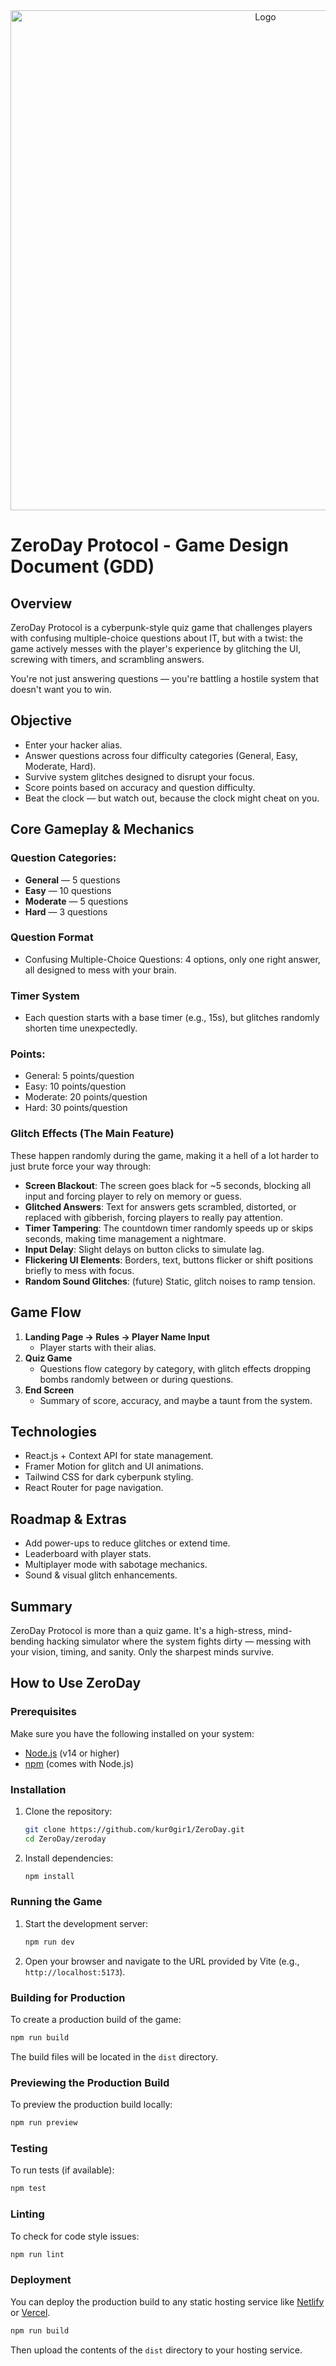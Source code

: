 <div align="center">
  <img src="https://github.com/kur0gir1/ZeroDay/blob/main/zeroday/public/ZeroDayTextLogo.png" alt="Logo" width="800px">
</div>

# ZeroDay Protocol - Game Design Document (GDD)

## Overview
ZeroDay Protocol is a cyberpunk-style quiz game that challenges players with confusing multiple-choice questions about IT, but with a twist: the game actively messes with the player's experience by glitching the UI, screwing with timers, and scrambling answers.

You're not just answering questions — you're battling a hostile system that doesn't want you to win.

## Objective
- Enter your hacker alias.
- Answer questions across four difficulty categories (General, Easy, Moderate, Hard).
- Survive system glitches designed to disrupt your focus.
- Score points based on accuracy and question difficulty.
- Beat the clock — but watch out, because the clock might cheat on you.

## Core Gameplay & Mechanics

### Question Categories:
- **General** — 5 questions
- **Easy** — 10 questions
- **Moderate** — 5 questions
- **Hard** — 3 questions

### Question Format
- Confusing Multiple-Choice Questions: 4 options, only one right answer, all designed to mess with your brain.

### Timer System
- Each question starts with a base timer (e.g., 15s), but glitches randomly shorten time unexpectedly.

### Points:
- General: 5 points/question
- Easy: 10 points/question
- Moderate: 20 points/question
- Hard: 30 points/question

### Glitch Effects (The Main Feature)
These happen randomly during the game, making it a hell of a lot harder to just brute force your way through:

- **Screen Blackout**: The screen goes black for ~5 seconds, blocking all input and forcing player to rely on memory or guess.
- **Glitched Answers**: Text for answers gets scrambled, distorted, or replaced with gibberish, forcing players to really pay attention.
- **Timer Tampering**: The countdown timer randomly speeds up or skips seconds, making time management a nightmare.
- **Input Delay**: Slight delays on button clicks to simulate lag.
- **Flickering UI Elements**: Borders, text, buttons flicker or shift positions briefly to mess with focus.
- **Random Sound Glitches**: (future) Static, glitch noises to ramp tension.

## Game Flow
1. **Landing Page → Rules → Player Name Input**
   - Player starts with their alias.
2. **Quiz Game**
   - Questions flow category by category, with glitch effects dropping bombs randomly between or during questions.
3. **End Screen**
   - Summary of score, accuracy, and maybe a taunt from the system.

## Technologies
- React.js + Context API for state management.
- Framer Motion for glitch and UI animations.
- Tailwind CSS for dark cyberpunk styling.
- React Router for page navigation.

## Roadmap & Extras
- Add power-ups to reduce glitches or extend time.
- Leaderboard with player stats.
- Multiplayer mode with sabotage mechanics.
- Sound & visual glitch enhancements.

## Summary
ZeroDay Protocol is more than a quiz game. It's a high-stress, mind-bending hacking simulator where the system fights dirty — messing with your vision, timing, and sanity. Only the sharpest minds survive.

## How to Use ZeroDay

### Prerequisites
Make sure you have the following installed on your system:
- [Node.js](https://nodejs.org/) (v14 or higher)
- [npm](https://www.npmjs.com/) (comes with Node.js)

### Installation
1. Clone the repository:
   ```bash
   git clone https://github.com/kur0gir1/ZeroDay.git
   cd ZeroDay/zeroday
   ```

2. Install dependencies:
   ```bash
   npm install
   ```

### Running the Game
1. Start the development server:
   ```bash
   npm run dev
   ```

2. Open your browser and navigate to the URL provided by Vite (e.g., `http://localhost:5173`).

### Building for Production
To create a production build of the game:
```bash
npm run build
```
The build files will be located in the `dist` directory.

### Previewing the Production Build
To preview the production build locally:
```bash
npm run preview
```

### Testing
To run tests (if available):
```bash
npm test
```

### Linting
To check for code style issues:
```bash
npm run lint
```

### Deployment
You can deploy the production build to any static hosting service like [Netlify](https://www.netlify.com/) or [Vercel](https://vercel.com/).

```bash
npm run build
```
Then upload the contents of the `dist` directory to your hosting service.
